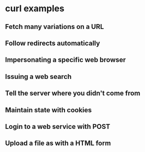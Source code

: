 # curl examples

## Fetch many variations on a URL

## Follow redirects automatically

## Impersonating a specific web browser

## Issuing a web search

## Tell the server where you didn't come from

## Maintain state with cookies

## Login to a web service with POST

## Upload a file as with a HTML form
